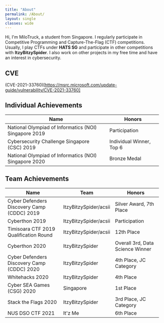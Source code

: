 ```yaml
---
title: "About"
permalink: /About/
layout: single
classes: wide
---
```


Hi, I'm MiloTruck, a student from Singapore. I regularly participate in Competitive Programming and Capture-The-Flag (CTF) competitions. Usually, I play CTFs under **HATS SG** and participate in other competitions with **ItzyBitzySpider**. I also work on other projects in my free time and have an interest in cybersecurity.

## CVE

(CVE-2021-33760)[https://msrc.microsoft.com/update-guide/vulnerability/CVE-2021-33760]

## Individual Achievements  

| Name                                                  | Honors                   	|
|-------------------------------------------------------|--------------------------	|
| National Olympiad of Informatics (NOI) Singapore 2019 | Participation            	|
| Cybersecurity Challenge Singapore (CSC) 2019          | Individual Winner, Top 6 	|
| National Olympiad of Informatics (NOI) Singapore 2020 | Bronze Medal            	| 


## Team Achievements  

| Name                                       | Team                  | Honors                           |
|--------------------------------------------|-----------------------|----------------------------------|
| Cyber Defenders Discovery Camp (CDDC) 2019 | ItzyBitzySpider/acsii | Silver Award, 7th Place          |
| Cyberthon 2019                             | ItzyBitzySpider/acsii | Participation                    |
| Timisoara CTF 2019 Qualification Round     | ItzyBitzySpider/acsii | 12th Place                       |
| Cyberthon 2020                             | ItzyBitzySpider       | Overall 3rd, Data Science Winner |
| Cyber Defenders Discovery Camp (CDDC) 2020 | ItzyBitzySpider       | 4th Place, JC Category           |
| Whitehacks 2020                            | ItzyBitzySpider       | 4th Place                        |
| Cyber SEA Games (CSG) 2020                 | Singapore             | 1st Place                        |
| Stack the Flags 2020                       | ItzyBitzySpider       | 3rd Place, JC Category           |
| NUS DSO CTF 2021                           | It'z Me               | 6th Place                        |

